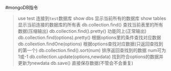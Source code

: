 #mongoDB指令
>use test 连接到`test`数据库
>show dbs 显示当前所有的数据库
>show tables 显示当前连接的数据库的所有表
>db.collection.find() 查找当前表里的所有数据(压缩输出)
>db.collection.find().pretty() 功能同上(正常输出)
>db.collection.find(options).pretty() 根据options里的条件查找对应数据
>db.collextion.findOne(options) 根据options查找对应数据(只返回查找到的第一个)
>db.collection.find().sort(num) 排序返回查找到的数据 num可为1或-1
>db.collection.update(options,newdata) 找到符合options的数据并更新为newdata
>db.save() 直接保存数据(不管会不会重复)